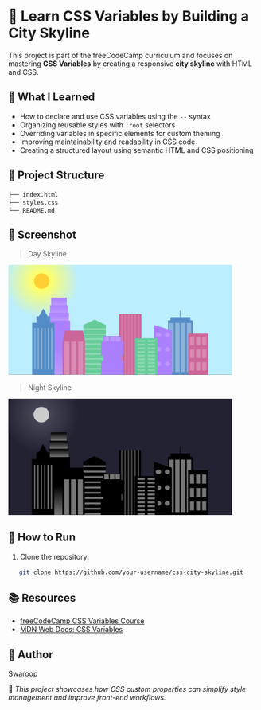 # 🌆 Learn CSS Variables by Building a City Skyline

This project is part of the freeCodeCamp curriculum and focuses on mastering **CSS Variables** by creating a responsive **city skyline** with HTML and CSS.

## 🧠 What I Learned

- How to declare and use CSS variables using the `--` syntax
- Organizing reusable styles with `:root` selectors
- Overriding variables in specific elements for custom theming
- Improving maintainability and readability in CSS code
- Creating a structured layout using semantic HTML and CSS positioning

## 📁 Project Structure


```
├── index.html
├── styles.css
└── README.md
```



## 📸 Screenshot

>Day Skyline
<img src="../public/city_skyline_day.png" alt="City Skyline Day Preview" width="450px">

>Night Skyline
<img src="../public/city_night_skyline.png" alt="City Skyline Night Preview" width="450px">

## 🚀 How to Run

1. Clone the repository:
```bash
   git clone https://github.com/your-username/css-city-skyline.git
````

## 📚 Resources

* [freeCodeCamp CSS Variables Course](https://www.freecodecamp.org/learn/)
* [MDN Web Docs: CSS Variables](https://developer.mozilla.org/en-US/docs/Web/CSS/Using_CSS_custom_properties)

## 📌 Author

[Swaroop](https://github.com/its-swaroop)


🔖 *This project showcases how CSS custom properties can simplify style management and improve front-end workflows.*


